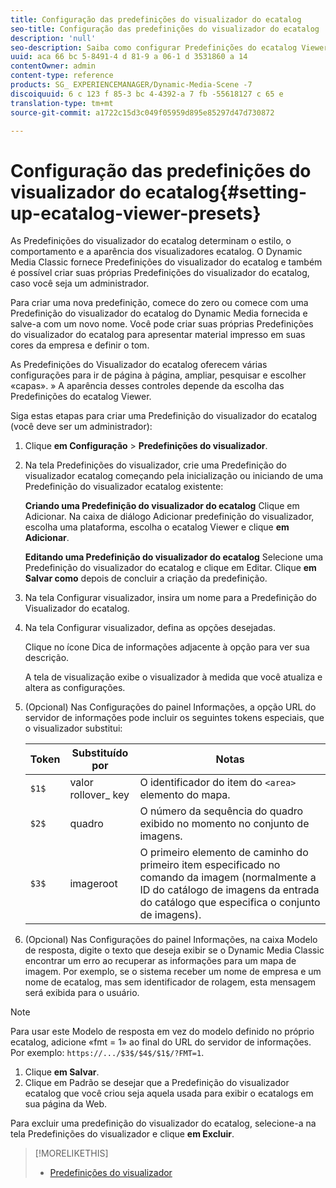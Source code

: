 ```yaml
---
title: Configuração das predefinições do visualizador do ecatalog
seo-title: Configuração das predefinições do visualizador do ecatalog
description: 'null'
seo-description: Saiba como configurar Predefinições do ecatalog Viewer.
uuid: aca 66 bc 5-8491-4 d 81-9 a 06-1 d 3531860 a 14
contentOwner: admin
content-type: reference
products: SG_ EXPERIENCEMANAGER/Dynamic-Media-Scene -7
discoiquuid: 6 c 123 f 85-3 bc 4-4392-a 7 fb -55618127 c 65 e
translation-type: tm+mt
source-git-commit: a1722c15d3c049f05959d895e85297d47d730872

---
```



# Configuração das predefinições do visualizador do ecatalog{#setting-up-ecatalog-viewer-presets}

As Predefinições do visualizador do ecatalog determinam o estilo, o comportamento e a aparência dos visualizadores ecatalog. O Dynamic Media Classic fornece Predefinições do visualizador do ecatalog e também é possível criar suas próprias Predefinições do visualizador do ecatalog, caso você seja um administrador.

Para criar uma nova predefinição, comece do zero ou comece com uma Predefinição do visualizador do ecatalog do Dynamic Media fornecida e salve-a com um novo nome. Você pode criar suas próprias Predefinições do visualizador do ecatalog para apresentar material impresso em suas cores da empresa e definir o tom.

As Predefinições do Visualizador do ecatalog oferecem várias configurações para ir de página à página, ampliar, pesquisar e escolher «capas». » A aparência desses controles depende da escolha das Predefinições do ecatalog Viewer.

Siga estas etapas para criar uma Predefinição do visualizador do ecatalog (você deve ser um administrador):

1. Clique **em Configuração** &gt; **Predefinições do visualizador**.
1. Na tela Predefinições do visualizador, crie uma Predefinição do visualizador ecatalog começando pela inicialização ou iniciando de uma Predefinição do visualizador ecatalog existente:

   **Criando uma Predefinição do visualizador do ecatalog** Clique em Adicionar. Na caixa de diálogo Adicionar predefinição do visualizador, escolha uma plataforma, escolha o ecatalog Viewer e clique **em Adicionar**.

   **Editando uma Predefinição do visualizador do ecatalog** Selecione uma Predefinição do visualizador do ecatalog e clique em Editar. Clique **em Salvar como** depois de concluir a criação da predefinição.

1. Na tela Configurar visualizador, insira um nome para a Predefinição do Visualizador do ecatalog.
1. Na tela Configurar visualizador, defina as opções desejadas.

   Clique no ícone Dica de informações adjacente à opção para ver sua descrição.

   A tela de visualização exibe o visualizador à medida que você atualiza e altera as configurações.

1. (Opcional) Nas Configurações do painel Informações, a opção URL do servidor de informações pode incluir os seguintes tokens especiais, que o visualizador substitui:

   | Token | Substituído por | Notas |
   |--- |--- |--- |
   | `$1$` | valor rollover_ key | O identificador do item do `<area>` elemento do mapa. |
   | `$2$` | quadro | O número da sequência do quadro exibido no momento no conjunto de imagens. |
   | `$3$` | imageroot | O primeiro elemento de caminho do primeiro item especificado no comando da imagem (normalmente a ID do catálogo de imagens da entrada do catálogo que especifica o conjunto de imagens). |

1. (Opcional) Nas Configurações do painel Informações, na caixa Modelo de resposta, digite o texto que deseja exibir se o Dynamic Media Classic encontrar um erro ao recuperar as informações para um mapa de imagem. Por exemplo, se o sistema receber um nome de empresa e um nome de ecatalog, mas sem identificador de rolagem, esta mensagem será exibida para o usuário.

>[!NOTE]
>
>Para usar este Modelo de resposta em vez do modelo definido no próprio ecatalog, adicione «fmt = 1» ao final do URL do servidor de informações. Por exemplo: `https://.../$3$/$4$/$1$/?FMT=1`.

1. Clique **em Salvar**.
1. Clique em Padrão se desejar que a Predefinição do visualizador ecatalog que você criou seja aquela usada para exibir o ecatalogs em sua página da Web.

Para excluir uma predefinição do visualizador do ecatalog, selecione-a na tela Predefinições do visualizador e clique **em Excluir**.

>[!MORELIKETHIS]
>
>* [Predefinições do visualizador](application-setup.md#viewer_presets)

